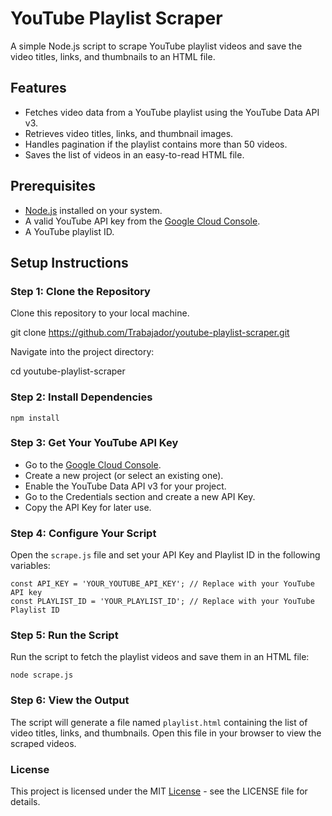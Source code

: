 # YouTube Playlist Scraper

  A simple Node.js script to scrape YouTube playlist videos and save the video titles, links, and thumbnails to an HTML file.

## Features

  * Fetches video data from a YouTube playlist using the YouTube Data API v3.
  * Retrieves video titles, links, and thumbnail images.
  * Handles pagination if the playlist contains more than 50 videos.
  * Saves the list of videos in an easy-to-read HTML file.

## Prerequisites

  * [Node.js](https://nodejs.org/en/) installed on your system.
  * A valid YouTube API key from the [Google Cloud Console](https://console.cloud.google.com/).
  * A YouTube playlist ID.

## Setup Instructions

### Step 1: Clone the Repository

  Clone this repository to your local machine.

  git clone https://github.com/Trabajador/youtube-playlist-scraper.git

  Navigate into the project directory:

  cd youtube-playlist-scraper

### Step 2: Install Dependencies

  `npm install`

### Step 3: Get Your YouTube API Key

  * Go to the [Google Cloud Console](https://console.cloud.google.com/).
  * Create a new project (or select an existing one).
  * Enable the YouTube Data API v3 for your project.
  * Go to the Credentials section and create a new API Key.
  * Copy the API Key for later use.

### Step 4: Configure Your Script

  Open the `scrape.js` file and set your API Key and Playlist ID in the following variables:

  `const API_KEY = 'YOUR_YOUTUBE_API_KEY'; // Replace with your YouTube API key`<br>
  `const PLAYLIST_ID = 'YOUR_PLAYLIST_ID'; // Replace with your YouTube Playlist ID`

### Step 5: Run the Script

  Run the script to fetch the playlist videos and save them in an HTML file:

  `node scrape.js`

### Step 6: View the Output

  The script will generate a file named `playlist.html` containing the list of video titles, links, and thumbnails. Open this file in your browser to view the scraped videos.

### License

This project is licensed under the MIT [License](https://console.cloud.google.com/) - see the LICENSE file for details.
